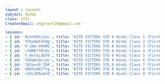 ```yaml
--- 
layout : lessons 
subject: Hindi
class: VIII
CreaterEmail: angelovt24@gmail.com

lessons: 
- { id: 'NceV9kkz2oc', title: 'KITE VICTERS STD 8 Hindi Class 1 (First Bell-ഫസ്റ്റ് ബെല്‍)' }
- { id: 'TCKn8qFdtHg', title: 'KITE VICTERS STD 8 Hindi Class 2 (First Bell-ഫസ്റ്റ് ബെല്‍)' }
- { id: 'h-26m-4GHRE', title: 'KITE VICTERS STD 8 Hindi Class 3 (First Bell-ഫസ്റ്റ് ബെല്‍)' }
- { id: 'r58ME7fBlKw', title: 'KITE VICTERS STD 8 Hindi Class 4 (First Bell-ഫസ്റ്റ് ബെല്‍)' }
- { id: 'h_WsYsLdQf0', title: 'KITE VICTERS STD 8 Hindi Class 5 (First Bell-ഫസ്റ്റ് ബെല്‍)' }
- { id: 'XZAqHzQzras', title: 'KITE VICTERS STD 8 Hindi Class 6 (First Bell-ഫസ്റ്റ് ബെല്‍)' }
- { id: '3OJaxsM_IDA', title: 'KITE VICTERS STD 8 Hindi Class 7 (First Bell-ഫസ്റ്റ് ബെല്‍)' }
- { id: 'URbVLW8jftg', title: 'KITE VICTERS STD 8 Hindi Class 8 (First Bell-ഫസ്റ്റ് ബെല്‍)' }
- { id: 's3Gi2ERuOn0', title: 'KITE VICTERS STD 8 Hindi Class 9 (First Bell-ഫസ്റ്റ് ബെല്‍)' }
---  
```

